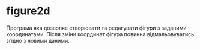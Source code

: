 # figure2d

Програма яка дозволяє створювати та редагувати фігури з заданими координатами. Після зміни координат фігура повинна відмальовуватись згідно з новими даними.